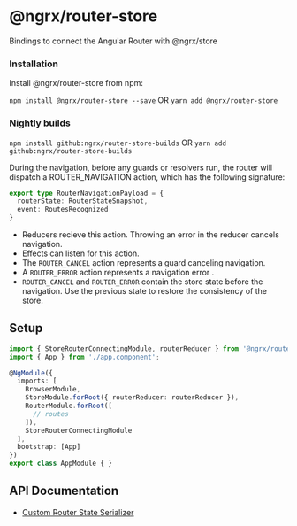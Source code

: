 # @ngrx/router-store

Bindings to connect the Angular Router with @ngrx/store

### Installation
Install @ngrx/router-store from npm:

`npm install @ngrx/router-store --save` OR `yarn add @ngrx/router-store`


### Nightly builds

`npm install github:ngrx/router-store-builds` OR `yarn add github:ngrx/router-store-builds`

During the navigation, before any guards or resolvers run, the router will dispatch a ROUTER_NAVIGATION action, which has the following signature:

```ts
export type RouterNavigationPayload = {
  routerState: RouterStateSnapshot,
  event: RoutesRecognized
}
```

- Reducers recieve this action. Throwing an error in the reducer cancels navigation.
- Effects can listen for this action.
- The `ROUTER_CANCEL` action represents a guard canceling navigation.
- A `ROUTER_ERROR` action represents a navigation error .
- `ROUTER_CANCEL` and `ROUTER_ERROR` contain the store state before the navigation. Use the previous state to restore the consistency of the store.

## Setup

```ts
import { StoreRouterConnectingModule, routerReducer } from '@ngrx/router-store';
import { App } from './app.component';

@NgModule({
  imports: [
    BrowserModule,
    StoreModule.forRoot({ routerReducer: routerReducer }),
    RouterModule.forRoot([
      // routes
    ]),
    StoreRouterConnectingModule
  ],
  bootstrap: [App]
})
export class AppModule { }
```

## API Documentation
- [Custom Router State Serializer](./api.md#custom-router-state-serializer)